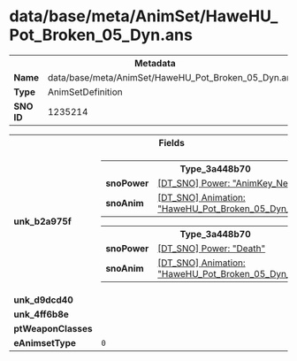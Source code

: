 <h1>data/base/meta/AnimSet/HaweHU_Pot_Broken_05_Dyn.ans</h1><table><tr><th colspan="100%">Metadata</th></tr><tr><td><b>Name</b></td><td>data/base/meta/AnimSet/HaweHU_Pot_Broken_05_Dyn.ans</td></tr><tr><td><b>Type</b></td><td>AnimSetDefinition</td></tr><tr><td><b>SNO ID</b></td><td>1235214</td></tr></table>

<table><tr><th colspan="100%">Fields</th></tr><tr><td><b>unk_b2a975f</b></td><td><table><tr><th colspan="100%">Type_3a448b70</th></tr><tr><td><b>snoPower</b></td><td><a href="..\Power\AnimKey_Neutral.pow">[DT_SNO] Power: "AnimKey_Neutral"</a></td></tr><tr><td><b>snoAnim</b></td><td><a href="..\Anim\HaweHU_Pot_Broken_05_Dyn_Neutral.ani">[DT_SNO] Animation: "HaweHU_Pot_Broken_05_Dyn_Neutral"</a></td></tr></table>


<table><tr><th colspan="100%">Type_3a448b70</th></tr><tr><td><b>snoPower</b></td><td><a href="..\Power\Death.pow">[DT_SNO] Power: "Death"</a></td></tr><tr><td><b>snoAnim</b></td><td><a href="..\Anim\HaweHU_Pot_Broken_05_Dyn_Death.ani">[DT_SNO] Animation: "HaweHU_Pot_Broken_05_Dyn_Death"</a></td></tr></table>


</td></tr><tr><td><b>unk_d9dcd40</b></td><td></td></tr><tr><td><b>unk_4ff6b8e</b></td><td></td></tr><tr><td><b>ptWeaponClasses</b></td><td></td></tr><tr><td><b>eAnimsetType</b></td><td><code>0</code></td></tr></table>

